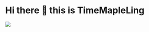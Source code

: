 # Hi there 👋 this is TimeMapleLing
![](https://github-readme-stats.vercel.app/api?username=TimeMapleLing&show_icons=true&include_all_commits=true&theme=tokyonight)
